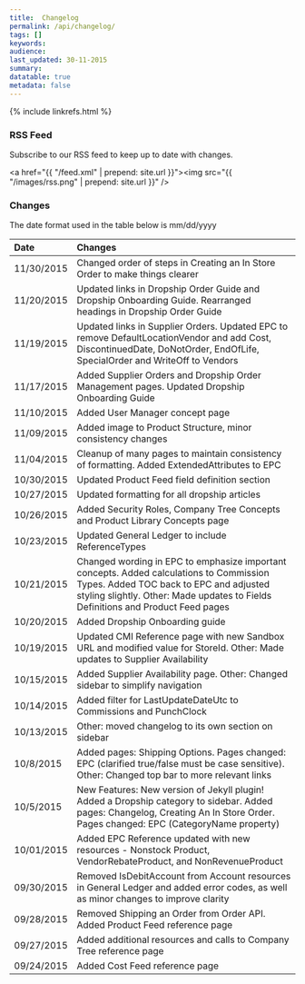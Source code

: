 ```yaml
---
title:  Changelog
permalink: /api/changelog/
tags: []
keywords: 
audience: 
last_updated: 30-11-2015
summary: 
datatable: true
metadata: false
---
```


{% include linkrefs.html %}

<script>

  $(document).ready(function() {
      $('table').DataTable({
          'info': false,
          'pagingType': 'simple',
          'order': [[0, 'desc']],
          'columns': [
              { 'width': '15%' },
              { 'width': '85%' }
          ]
      });
    });

</script>

### RSS Feed

Subscribe to our RSS feed to keep up to date with changes.

<a href="{{ "/feed.xml" | prepend: site.url }}"><img src="{{ "/images/rss.png" | prepend: site.url }}" /></a>

### Changes

The date format used in the table below is mm/dd/yyyy

| Date | Changes |
|:-----|:--------|
| 11/30/2015 | Changed order of steps in Creating an In Store Order to make things clearer |
| 11/20/2015 | Updated links in Dropship Order Guide and Dropship Onboarding Guide. Rearranged headings in Dropship Order Guide |
| 11/19/2015 | Updated links in Supplier Orders. Updated EPC to remove DefaultLocationVendor and add Cost, DiscontinuedDate, DoNotOrder, EndOfLife, SpecialOrder and WriteOff to Vendors |
| 11/17/2015 | Added Supplier Orders and Dropship Order Management pages. Updated Dropship Onboarding Guide |
| 11/10/2015 | Added User Manager concept page |
| 11/09/2015 | Added image to Product Structure, minor consistency changes |
| 11/04/2015 | Cleanup of many pages to maintain consistency of formatting. Added ExtendedAttributes to EPC |
| 10/30/2015 | Updated Product Feed field definition section  |
| 10/27/2015 | Updated formatting for all dropship articles  |
| 10/26/2015 | Added Security Roles, Company Tree Concepts and Product Library Concepts page  |
| 10/23/2015 | Updated General Ledger to include ReferenceTypes |
| 10/21/2015 | Changed wording in EPC to emphasize important concepts. Added calculations to Commission Types. Added TOC back to EPC and adjusted styling slightly. Other: Made updates to Fields Definitions and Product Feed pages |
| 10/20/2015 | Added Dropship Onboarding guide |
| 10/19/2015 | Updated CMI Reference page with new Sandbox URL and modified value for StoreId. Other: Made updates to Supplier Availability |
| 10/15/2015 | Added Supplier Availability page. Other: Changed sidebar to simplify navigation |
| 10/14/2015 | Added filter for LastUpdateDateUtc to Commissions and PunchClock |
| 10/13/2015 | Other: moved changelog to its own section on sidebar |
| 10/8/2015 | Added pages: Shipping Options. Pages changed: EPC (clarified true/false must be case sensitive). Other: Changed top bar to more relevant links |
| 10/5/2015 | New Features: New version of Jekyll plugin! Added a Dropship category to sidebar. Added pages: Changelog, Creating An In Store Order. Pages changed: EPC (CategoryName property) |  
| 10/01/2015 | Added EPC Reference updated with new resources - Nonstock Product, VendorRebateProduct, and NonRevenueProduct |
| 09/30/2015 | Removed IsDebitAccount from Account resources in General Ledger and added error codes, as well as minor changes to improve clarity |
| 09/28/2015 | Removed Shipping an Order from Order API. Added Product Feed reference page |
| 09/27/2015 | Added additional resources and calls to Company Tree reference page |
| 09/24/2015 | Added Cost Feed reference page | 